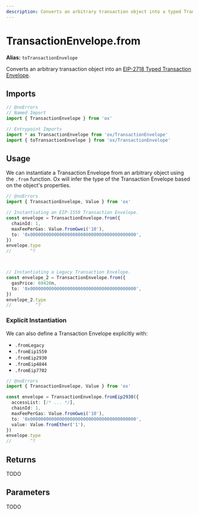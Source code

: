 ```yaml
---
description: Converts an arbitrary transaction object into a typed Transaction Envelope.
---
```


# TransactionEnvelope.from

**Alias:** `toTransactionEnvelope`

Converts an arbitrary transaction object into an [EIP-2718 Typed Transaction Envelope](https://eips.ethereum.org/EIPS/eip-2718).

## Imports

```ts twoslash
// @noErrors
// Named Import
import { TransactionEnvelope } from 'ox'

// Entrypoint Imports
import * as TransactionEnvelope from 'ox/TransactionEnvelope'
import { toTransactionEnvelope } from 'ox/TransactionEnvelope'
```

## Usage

We can instantiate a Transaction Envelope from an arbitrary object using the `.from` function. Ox will infer the type of the Transaction Envelope based on the object's properties.

```ts twoslash
// @noErrors
import { TransactionEnvelope, Value } from 'ox'

// Instantiating an EIP-1559 Transaction Envelope.
const envelope = TransactionEnvelope.from({
  chainId: 1,
  maxFeePerGas: Value.fromGwei('10'),
  to: '0x0000000000000000000000000000000000000000',
})
envelope.type
//       ^?



// Instantiating a Legacy Transaction Envelope.
const envelope_2 = TransactionEnvelope.from({
  gasPrice: 69420n,
  to: '0x0000000000000000000000000000000000000000',
})
envelope_2.type
//         ^?


```

### Explicit Instantiation

We can also define a Transaction Envelope explicitly with:

- `.fromLegacy`
- `.fromEip1559`
- `.fromEip2930`
- `.fromEip4844`
- `.fromEip7702`

```ts twoslash
// @noErrors
import { TransactionEnvelope, Value } from 'ox'

const envelope = TransactionEnvelope.fromEip2930({
  accessList: [/* ... */],
  chainId: 1,
  maxFeePerGas: Value.fromGwei('10'),
  to: '0x0000000000000000000000000000000000000000',
  value: Value.fromEther('1'),
})
envelope.type
//       ^?  


```

## Returns

TODO

## Parameters

TODO